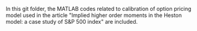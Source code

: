 In this git folder, the MATLAB codes related to calibration of option pricing model used in the article "Implied higher order moments in the Heston model: a case study of S&P 500 index" are included.
